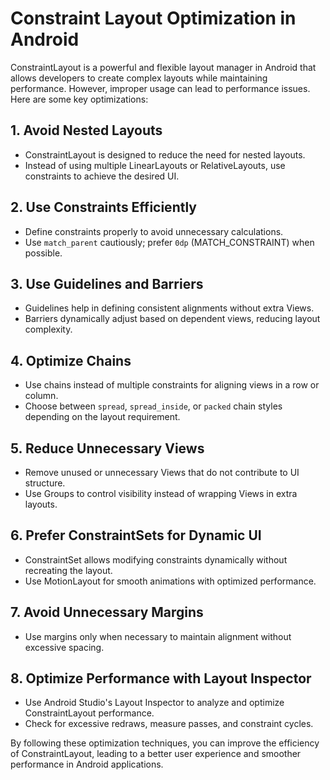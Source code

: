 # Constraint Layout Optimization in Android

ConstraintLayout is a powerful and flexible layout manager in Android that allows developers to create complex layouts while maintaining performance. However, improper usage can lead to performance issues. Here are some key optimizations:

## 1. Avoid Nested Layouts
- ConstraintLayout is designed to reduce the need for nested layouts.
- Instead of using multiple LinearLayouts or RelativeLayouts, use constraints to achieve the desired UI.

## 2. Use Constraints Efficiently
- Define constraints properly to avoid unnecessary calculations.
- Use `match_parent` cautiously; prefer `0dp` (MATCH_CONSTRAINT) when possible.

## 3. Use Guidelines and Barriers
- Guidelines help in defining consistent alignments without extra Views.
- Barriers dynamically adjust based on dependent views, reducing layout complexity.

## 4. Optimize Chains
- Use chains instead of multiple constraints for aligning views in a row or column.
- Choose between `spread`, `spread_inside`, or `packed` chain styles depending on the layout requirement.

## 5. Reduce Unnecessary Views
- Remove unused or unnecessary Views that do not contribute to UI structure.
- Use Groups to control visibility instead of wrapping Views in extra layouts.

## 6. Prefer ConstraintSets for Dynamic UI
- ConstraintSet allows modifying constraints dynamically without recreating the layout.
- Use MotionLayout for smooth animations with optimized performance.

## 7. Avoid Unnecessary Margins
- Use margins only when necessary to maintain alignment without excessive spacing.

## 8. Optimize Performance with Layout Inspector
- Use Android Studio's Layout Inspector to analyze and optimize ConstraintLayout performance.
- Check for excessive redraws, measure passes, and constraint cycles.

By following these optimization techniques, you can improve the efficiency of ConstraintLayout, leading to a better user experience and smoother performance in Android applications.
